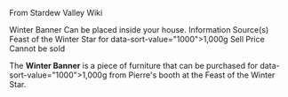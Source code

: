 From Stardew Valley Wiki

Winter Banner Can be placed inside your house. Information Source(s) Feast of the Winter Star for data-sort-value="1000"&gt;1,000g Sell Price Cannot be sold

The **Winter Banner** is a piece of furniture that can be purchased for data-sort-value="1000"&gt;1,000g from Pierre's booth at the Feast of the Winter Star.